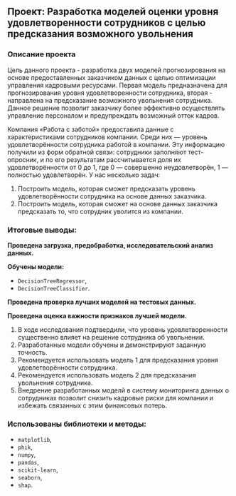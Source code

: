 ## Проект: Разработка моделей оценки уровня удовлетворенности сотрудников с целью предсказания возможного увольнения

### Описание проекта

Цель данного проекта - разработка двух моделей прогнозирования на основе предоставленных заказчиком данных с целью оптимизации управления кадровыми ресурсами. Первая модель предназначена для прогнозирования уровня удовлетворенности сотрудника, вторая - направлена на предсказание возможного увольнения сотрудника. Данное решение позволит заказчику более эффективно осуществлять управление персоналом и предупреждать возможный отток кадров.

Компания «Работа с заботой» предоставила данные с характеристиками сотрудников компании. Среди них — уровень удовлетворённости сотрудника работой в компании. Эту информацию получили из форм обратной связи: сотрудники заполняют тест-опросник, и по его результатам рассчитывается доля их удовлетворённости от 0 до 1, где 0 — совершенно неудовлетворён, 1 — полностью удовлетворён. У нас несколько задач:

1. Построить модель, которая сможет предсказать уровень удовлетворённости сотрудника на основе данных заказчика.
2. Построить модель, которая сможет на основе данных заказчика предсказать то, что сотрудник уволится из компании.

### Итоговые выводы:

**Проведена загрузка, предобработка, исследовательский анализ данных.**

**Обучены модели:**
* `DecisionTreeRegressor`,
* `DecisionTreeClassifier`.

**Проведена проверка лучших моделей на тестовых данных.**

**Проведена оценка важности признаков лучшей модели.**

1. В ходе исследования подтвердили, что уровень удовлетворенности существенно влияет на решение сотрудника об увольнении.
2. Разработанные модели обучены и демонстрируют заданную точность.
3. Рекомендуется использовать модель 1 для предсказания уровня удовлетворённости сотрудника.
4. Рекомендуется использовать модель 2 для предсказания увольнения сотрудника.
5. Внедрение разработанных моделй в систему мониторинга данных о сотрудниках позволит снизить кадровые риски для компании и избежать связанных с этим финансовых потерь.

### Использованы библиотеки и методы:
* `matplotlib`,
* `phik`,
* `numpy`,
* `pandas`,
* `scikit-learn`,
* `seaborn`,
* `shap`.

